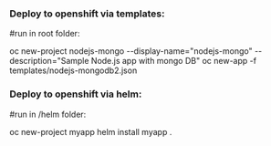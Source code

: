 ### Deploy to openshift via templates:

#run in root folder:

oc new-project nodejs-mongo --display-name="nodejs-mongo" --description="Sample Node.js app with mongo DB"
oc new-app -f templates/nodejs-mongodb2.json

### Deploy to openshift via helm:

#run in /helm folder:

oc new-project myapp
helm install myapp .
